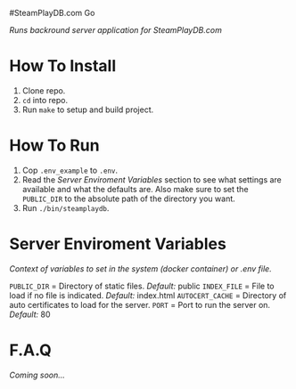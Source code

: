 #SteamPlayDB.com Go

*Runs backround server application for SteamPlayDB.com*

# How To Install

1. Clone repo.
2. `cd` into repo.
3. Run `make` to setup and build project.


# How To Run

1. Cop `.env_example` to `.env`.
2. Read the *Server Enviroment Variables* section to see what settings are available and what the defaults are. Also make sure to set the `PUBLIC_DIR`
	to the absolute path of the directory you want.
3. Run `./bin/steamplaydb`.

# Server Enviroment Variables
*Context of variables to set in the system (docker container) or .env file.*

`PUBLIC_DIR` = Directory of static files. *Default:* public
`INDEX_FILE` = File to load if no file is indicated. *Default:* index.html
`AUTOCERT_CACHE` = Directory of auto certificates to load for the server.
`PORT` = Port to run the server on. *Default:* 80

# F.A.Q

*Coming soon...*
